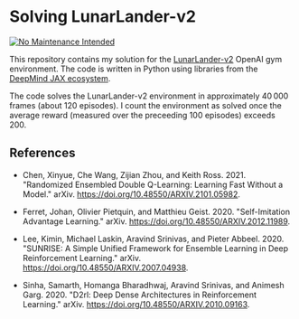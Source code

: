 # Solving LunarLander-v2

[![No Maintenance Intended](http://unmaintained.tech/badge.svg)](http://unmaintained.tech/)

This repository contains my solution for the [LunarLander-v2](https://www.gymlibrary.ml/environments/box2d/lunar_lander/) OpenAI gym environment.
The code is written in Python using libraries from the 
[DeepMind JAX ecosystem](https://www.deepmind.com/blog/using-jax-to-accelerate-our-research).

The code solves the LunarLander-v2 environment in approximately 40&thinsp;000 frames
(about 120 episodes).
I count the environment as solved once the average reward
(measured over the preceeding 100 episodes)
exceeds 200.

## References

* Chen, Xinyue, Che Wang, Zijian Zhou, and Keith Ross. 2021. "Randomized
Ensembled Double Q-Learning: Learning Fast Without a Model." arXiv.
<https://doi.org/10.48550/ARXIV.2101.05982>.

* Ferret, Johan, Olivier Pietquin, and Matthieu Geist. 2020.
"Self-Imitation Advantage Learning." arXiv.
<https://doi.org/10.48550/ARXIV.2012.11989>.

* Lee, Kimin, Michael Laskin, Aravind Srinivas, and Pieter Abbeel. 2020.
"SUNRISE: A Simple Unified Framework for Ensemble Learning in Deep
Reinforcement Learning." arXiv.
<https://doi.org/10.48550/ARXIV.2007.04938>.

* Sinha, Samarth, Homanga Bharadhwaj, Aravind Srinivas, and Animesh Garg. 2020. 
"D2rl: Deep Dense Architectures in Reinforcement Learning." arXiv.
<https://doi.org/10.48550/ARXIV.2010.09163>.
